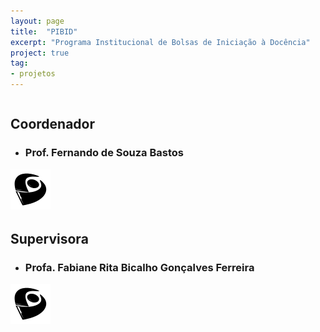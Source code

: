```yaml
---
layout: page
title:  "PIBID"
excerpt: "Programa Institucional de Bolsas de Iniciação à Docência"
project: true
tag:
- projetos
---
```


<div style="display:flex; flex-direction: row; justify-content: center; align-items: center">
   <div>
      <a class = "social-btn" href="https://pibid.caf.ufv.br/" target="_blank">
      <i class="fa fa-2x fa-globe"></i>
      </a>
   </div>
   
   <div>
      <a class = "social-btn" href="https://www.youtube.com/channel/UC0-TwS7tf7JhWsy28sE50Gw" target="_blank">
      <i class="fa fa-2x fa-youtube-square"></i>
      </a>
   </div>
   
   <div>
      <a class = "social-btn" href="https://www.instagram.com/pibidexatas_ufvcaf/" target="_blank">
      <i class="fa fa-2x fa-instagram"></i>
      </a>
   </div>   
   
   <div>
      <a class = "social-btn" href="mailto:pibid.exatas.caf@ufv.br" target="_blank">
      <i class="fa fa-2x fa-envelope-square"></i>
      </a>
   </div>
</div>   
   
   
## Coordenador
 
* ### Prof. Fernando de Souza Bastos

<div style = "display: inline-block;"> 
   <div style = "float:left;">
      <a class="social-btn" href="http://buscatextual.cnpq.br/buscatextual/visualizacv.do?metodo=apresentar&id=K       4164030D3">
      <img src="../assets/img/favicons/lattes-new.svg">
      </a>
   </div>
   
   <div style = "float:left;">
      <a class="social-btn" href="https://github.com/fsbmat-ufv">
      <i class="fa fa-2x fa-github"></i>
      </a>
   </div>
   
   <div>
      <a class = "social-btn" href="https://fsbmat-ufv.github.io/">
      <i class="fa fa-2x fa-globe"></i>
      </a>
   </div>
</div> 

## Supervisora

* ### Profa. Fabiane Rita Bicalho Gonçalves Ferreira

<div style = "display: inline-block;">
   <div style = "float:left;">
      <a class="social-btn" href="http://buscatextual.cnpq.br/buscatextual/visualizacv.do?metodo=apresentar&id=K       805   6901H7">
      <img src="../assets/img/favicons/lattes-new.svg">
      </a>
   </div>
</div>